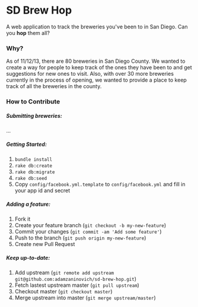 # SD Brew Hop

A web application to track the breweries you've been to in San Diego.
Can you **hop** them all?

### Why?

As of 11/12/13, there are 80 breweries in San Diego County. We wanted to
create a way for people to keep track of the ones they have been to and
get suggestions for new ones to visit. Also, with over 30 more breweries
currently in the process of opening, we wanted to provide a place to
keep track of all the breweries in the county.

### How to Contribute
##### Submitting breweries:
...

##### Getting Started:
1. `bundle install`
2. `rake db:create`
3. `rake db:migrate`
4. `rake db:seed`
5. Copy `config/facebook.yml.template` to `config/facebook.yml` and fill in your app id and secret

##### Adding a feature:
1. Fork it
2. Create your feature branch (`git checkout -b my-new-feature`)
3. Commit your changes (`git commit -am 'Add some feature'`)
4. Push to the branch (`git push origin my-new-feature`)
5. Create new Pull Request

##### Keep up-to-date:
1. Add upstream (`git remote add upstream git@github.com:adamzaninovich/sd-brew-hop.git`)
2. Fetch lastest upstream master (`git pull upstream`)
3. Checkout master (`git checkout master`)
4. Merge upstream into master (`git merge upstream/master`)

